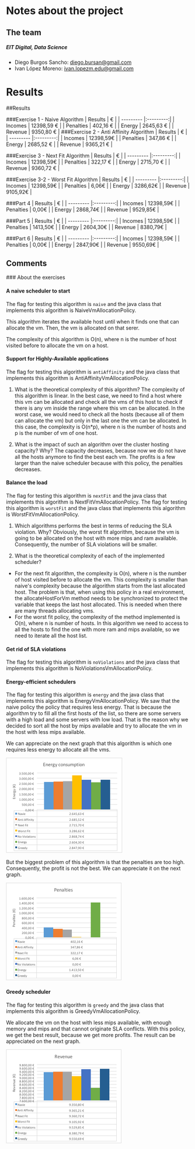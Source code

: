 # Notes about the project

## The team
##### EIT Digital, Data Science

- Diego Burgos Sancho: diego.bursan@gmail.com
- Ivan López Moreno: ivan.lopezm.edu@gmail.com

# Results
##Results


###Exercise 1 - Naive Algorithm
| Results   | €         |
| --------- |:---------:|
| Incomes   | 12398,59 € |
| Penalties | 402,16 €   |
| Energy    | 2645,63 €  |
| Revenue   | 9350,80 €  |
###Exercise 2 - Anti Affinity Algorithm
| Results   | €         |
| --------- |:---------:|
| Incomes   | 12398,59€ |
| Penalties | 347,86 €  |
| Energy    | 2685,52 €  |
| Revenue   | 9365,21 €  |

###Exercise 3 - Next Fit Algorithm
| Results   | €         |
| --------- |:---------:|
| Incomes   | 12398,59€ |
| Penalties | 322,17 €   |
| Energy    | 2715,70 €  |
| Revenue   | 9360,72 €  |

###Exercise 3-2 - Worst Fit Algorithm
| Results   | €         |
| --------- |:---------:|
| Incomes   | 12398,59€ |
| Penalties | 6,06€     |
| Energy    | 3286,62€  |
| Revenue   | 9105,92€  |

###Part 4
| Results   | €         |
| --------- |:---------:|
| Incomes   | 12398,59€ |
| Penalties | 0,00€     |
| Energy    | 2868,74€  |
| Revenue   | 9529,85€  |

###Part 5
| Results   | €         |
| --------- |:---------:|
| Incomes   | 12398,59€ |
| Penalties | 1413,50€ |
| Energy    | 2604,30€  |
| Revenue   | 8380,79€  |

###Part 6
| Results   | €         |
| --------- |:---------:|
| Incomes   | 12398,59€ |
| Penalties | 0,00€ |
| Energy    | 2847,90€  |
| Revenue   | 9550,69€  |


## Comments
### About the exercises
#### A naive scheduler to start
The flag for testing this algorithm is `naive` and the java class that implements this algorithm is NaiveVmAllocationPolicy.

This algorithm iterates the available host until when it finds one that can allocate the vm. Then, the vm is allocated on that serer.

The complexity of this algorithm is O(n), where n is the number of host visited before to allocate the vm on a host.

#### Support for Highly-Available applications
The flag for testing this algorithm is `antiAffinity` and the java class that implements this algorithm is AntiAffinityVmAllocationPolicy.

1. What is the theoretical complexity of this algorithm?
The complexity of this algorithm is linear.
In the best case, we need to find a host where this vm can be allocated and check all the vms of this host to check if there is 
any vm inside the range where this vm can be allocated.
In the worst case, we would need to check all the hosts (because all of them can allocate the vm) but only in the last one the vm
can be allocated. In this case, the complexity is O(n*p), where n is the number of hosts and p is the number of vm of one host.  

2. What is the impact of such an algorithm over the cluster hosting capacity? Why?
The capacity decreases, because now we do not have all the hosts anymore to find the best each vm. 
The profits is a few larger than the naive scheduler because with this policy, the penalties decreases.

#### Balance the load
The flag for testing this algorithm is `nextFit` and the java class that implements this algorithm is NextFitVmAllocationPolicy.
The flag for testing this algorithm is `worstFit` and the java class that implements this algorithm is WorstFitVmAllocationPolicy.

1. Which algorithms performs the best in terms of reducing the SLA violation. Why?
Obviously, the worst fit algorithm, because the vm is going to be allocated on the host with more mips and ram available.
Consequently, the number of SLA violations will be smaller. 

2. What is the theoretical complexity of each of the implemented scheduler?
- For the next fit algorithm, the complexity is O(n), where n is the number of host visited before
to allocate the vm. This complexity is smaller than naive's complexity because the algorithm starts
from the last allocated host.
The problem is that, when using this policy in a real environment, the allocateHostForVm method needs to be synchronized to protect
the variable that keeps the last host allocated. This is needed when there are many threads allocating vms.
- For the worst fit policy, the complexity of the method implemented is O(n), where n is number of hosts. In this algorithm we need to
access to all the hosts to find the one with more ram and mips available, so we need to iterate all the host list.

#### Get rid of SLA violations
The flag for testing this algorithm is `noViolations` and the java class that implements this algorithm is NoViolationsVmAllocationPolicy.

#### Energy-efficient schedulers
The flag for testing this algorithm is `energy` and the java class that implements this algorithm is EnergyVmAllocationPolicy.
We saw that the naive policy the policy that requires less energy. That is because the algorithm try to fill all the first hosts of 
the list, so there are some servers with a high load and some servers with low load. 
That is the reason why we decided to sort all the host by mips available and try to allocate the vm in the host with less mips available. 

We can appreciate on the next graph that this algorithm is which one requires less energy to allocate all the vms.

![Alt text](results/energy.png "Energy consumption")

But the biggest problem of this algorithm is that the penalties are too high. Consequently, the profit is not the best.
We can appreciate it on the next graph.

![Alt text](results/penalties.png "Penalties")

#### Greedy scheduler
The flag for testing this algorithm is `greedy` and the java class that implements this algorithm is GreedyVmAllocationPolicy.

We allocate the vm on the host with less mips available, with enough memory and mips and that cannot originate SLA conflicts.
With this policy, we get the best result, because we get more profits. The result can be appreciated on the next graph.

![Alt text](results/revenue.png "Revenue")
